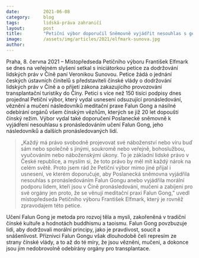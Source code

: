 ```yaml
---
date:         2021-06-08
category:     blog
tags:         lidská-práva zahraničí
layout:       post
title:        "Petiční výbor doporučil Sněmovně vyjádřit nesouhlas s genocidou následovníků Falun Gong páchané čínským režimem"
image:        /assets/img/articles/2021/elfmark-sunova.jpg
author:       
---
```



 

Praha, 8. června 2021 – Místopředseda Petičního výboru František Elfmark se dnes na veřejném slyšení setkal s iniciátorkou petice za dodržování lidských práv v Číně paní Veronikou Sunovou. Petice žádá o jednání českých ústavních činitelů s představiteli čínské vlády o dodržování lidských práv v Číně a o přijetí zákona zakazujícího provozování transplantační turistiky do Číny. Petici s více než 150 tisíci podpisy dnes projednal Petiční výbor, který vydal usnesení odsuzující pronásledování, věznění a mučení následovníků meditační praxe Falun Gong a násilné odebírání orgánů všem čínským vězňům, kterých se již 20 let dopouští čínský režim. Výbor vydal také doporučení Poslanecké sněmovně k vyjádření nesouhlasu s pronásledováním učení Falun Gong, jeho následovníků a dalších pronásledovaných lidí.

> „Každý má právo svobodně projevovat své náboženství nebo víru buď sám nebo společně s jinými, soukromě nebo veřejně, bohoslužbou, vyučováním nebo náboženskými úkony. To je základní lidské právo v České republice, a myslím si, že toto právo by měl mít každý nárok na celém světě. Proto jsem rád že Petiční výbor mimo jiné přijal i usnesení, ve kterém doporučuje, aby Poslanecká sněmovna vyjádřila nesouhlas s pronásledováním Falun Gongu anebo vyjádřila morální podporu lidem, kteří jsou v Číně pronásledování, mučeni a zabíjeni pro své orgány jen proto, že se věnují meditační praxi Falun Gong,” uvedl místopředseda Petičního výboru František Elfmark, který je rovněž zpravodajem této petice.

Učení Falun Gong je metoda pro rozvoj těla a mysli, zakořeněná v tradiční čínské kultuře a hodnotách buddhismu a taoismu. Falun Gong povzbuzuje lidi, aby dodržovali morální principy, jako je pravdivost, soucit a snášenlivost. Příznivci Falun Gongu však dlouhodobě čelí represím ze strany čínské vlády, a to až do té míry, že jsou vězněni, mučeni, a dokonce jsou jim nedobrovolně odebírány orgány pro transplantace.
